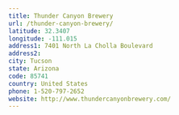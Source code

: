 ```yaml
---
title: Thunder Canyon Brewery
url: /thunder-canyon-brewery/
latitude: 32.3407
longitude: -111.015
address1: 7401 North La Cholla Boulevard
address2: 
city: Tucson
state: Arizona
code: 85741
country: United States
phone: 1-520-797-2652
website: http://www.thundercanyonbrewery.com/
---
```


